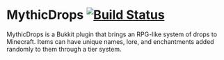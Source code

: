 # MythicDrops [![Build Status](http://tealcube.com/jenkins/buildStatus/icon?job=MythicDrops)](http://tealcube.com/jenkins/job/MythicDrops)
MythicDrops is a Bukkit plugin that brings an RPG-like system of drops to Minecraft. Items can
have unique names, lore, and enchantments added randomly to them through a tier system.